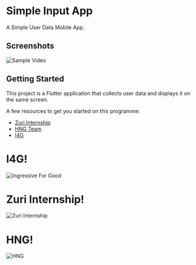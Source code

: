 # Simple Input App

A Simple User Data Mobile App.

## Screenshots

![Sample Video](https://drive.google.com/file/d/1oxAGz2_xnfOYYFKIvw3djeTxa-nINSMW/view?usp=sharing)

## Getting Started

This project is a Flutter application that collects user data and displays it on the same screen.

A few resources to get you started on this programme:

- [Zuri Internship](https://internship.zuri.team)
- [HNG Team](https://hng.tech/)
- [I4G](https://ingressive.org/)


# I4G!

![Ingressive For Good](https://ingressive.org/wp-content/uploads/2020/05/I4G-Logo-Color-Cropped.png)

# Zuri Internship!

![Zuri Internship](https://internship.zuri.team/static/media/logo.36d2d48a.svg)

# HNG!

![HNG](https://hng.tech/img/brand-logo.png)
